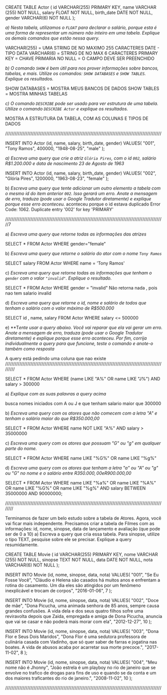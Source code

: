 
CREATE TABLE Actor (
    id VARCHAR(255) PRIMARY KEY,
    name VARCHAR (255) NOT NULL,
    salary FLOAT NOT NULL,
    birth_date DATE NOT NULL,
    gender VARCHAR(6) NOT NULL
);

*a) Nesta tabela, utilizamos o `FLOAT` para declarar o salário, porque esta é uma forma de representar um número não inteiro em uma tabela. Explique os demais comandos que estão nessa query.*

VARCHAR(255) = UMA STRING DE NO MAXIMO 255 CARACTERES 
DATE - TIPO DATA 
VARCHAR(6) = STRING DE NO MAX 6 CARACTERES
PRIMARY KEY = CHAVE PRIMARIA
NO NULL = O CAMPO DEVE SER PREENCHIDO

*b) O comando `SHOW` é bem útil para nos prover informações sobre bancos, tabelas, e mais. Utilize os comandos: `SHOW DATABASES` e `SHOW TABLES`. Explique os resultados.*

SHOW DATABASES = MOSTRA MEUS BANCOS DE DADOS
SHOW TABLES = MOSTRA MINHAS TABELAS

*c) O comando `DESCRIBE` pode ser usado para ver estrutura de uma tabela. Utilize o comando  `DESCRIBE Actor` e explique os resultados.*

MOSTRA A ESTRUTURA DA TABELA, COM AS COLUNAS E TIPOS DE DADOS

///////////////////////////////////////////////////////////////////////////////////////////////////

INSERT INTO Actor (id, name, salary, birth_date, gender)
VALUES(
  "001", 
  "Tony Ramos",
  400000,
  "1948-08-25", 
  "male"
);

*a) Escreva uma query que crie a atriz `Glória Pires`, com o id `002`, salário R$1.200.000 e data de nascimento 23 de Agosto de 1963*

INSERT INTO Actor (id, name, salary, birth_date, gender)
VALUES(
  "002", 
  "Glória Pires",
  1200000,
  "1963-08-23", 
  "female"
);

b) *Escreva uma query que tente adicionar um outro elemento a tabela com o mesmo id do item anterior `002`. Isso gerará um erro. Anote a mensagem de erro, traduza (pode usar o Google Tradutor diretamente) e explique porque esse erro aconteceu.*
aconteceu porque o id estava duplicado
Error Code: 1062. Duplicate entry '002' for key 'PRIMARY'

/////////////////////////////////////////////////////////////////////////////////////////////////////7

a) *Escreva uma query que retorne todas as informações das atrizes*

SELECT * FROM Actor WHERE gender="female"

b) *Escreva uma query que retorne o salário do ator com o nome `Tony Ramos`*

SELECT salary FROM Actor WHERE name = 'Tony Ramos'

c) *Escreva uma query que retorne todas as informações que tenham o `gender` com o valor `"invalid"`. Explique o resultado.*

SELECT * FROM Actor WHERE gender = "invalid"
Não retorna nada , pois nao tem salario invalid

d) *Escreva uma query que retorne o id, nome e salário de todos que tenham o salário com o valor máximo de R$500.000*

SELECT id , name, salary FROM Actor WHERE salary <= 500000

e) **T*ente usar a query abaixo. Você vai reparar que ela vai gerar um erro. Anote a mensagem de erro, traduza (pode usar o Google Tradutor diretamente) e explique porque esse erro aconteceu. Por fim, corrija individualmente a query para que funcione, teste o comando e anote-o também como resposta*

A query está pedindo uma coluna que nao existe
/////////////////////////////////////////////////////////////////////////////////////////////////////////

SELECT * FROM Actor
WHERE (name LIKE "A%" OR name LIKE "J%") AND salary > 300000


a) *Explique com as suas palavras a query acima*

busca nomes iniciados com A ou J e que tenham salario maior que 300000

b) *Escreva uma query com os atores que não comecem com a letra "A" e tenham o salário maior do que R$350.000,00*

SELECT * FROM Actor WHERE name NOT LIKE "A%" AND salary > 35000000

c) *Escreva uma query com os atores que possuam "G" ou "g" em qualquer parte do nome.* 

SELECT * FROM Actor WHERE name LIKE "%G%" OR name LIKE "%g%"

d) *Escreva uma query com os atores que tenham a letra "a" ou "A" ou "g" ou "G" no nome e o salário entre R$350.000,00 e R$900.000,00*

SELECT * FROM Actor WHERE
name LIKE "%a%" OR
name LIKE "%A%" OR
name LIKE "%G%" OR
name LIKE "%g%" AND 
salary BETWEEN 35000000 AND 90000000;

////////////////////////////////////////////////////////////////////////////////////////////////////////


Terminamos de fazer um belo estudo sobre a tabela de Atores. Agora, você vai ficar mais independente. Precisamos criar a tabela de Filmes com as informações: id, nome, sinopse, data de lançamento e avaliação (que pode ser de 0 a 10)
a) Escreva a query que cria essa tabela. Para sinopse, utilize o tipo TEXT, pesquise sobre ele se precisar. Explique a query resumidamente.

CREATE TABLE Movie (
    id VARCHAR(255) PRIMARY KEY,
    nome VARCHAR (255) NOT NULL,
    sinopse TEXT NOT NULL,
    data DATE NOT NULL,
    nota VARCHAR(6) NOT NULL
);

INSERT INTO Movie (id, nome, sinopse, data, nota)
VALUES(
  "001", 
  "Se Eu Fosse Você",
    "Cláudio e Helena são casados há muitos anos e enfrentam a rotina do casamento. Um dia eles são atingidos por um fenômeno inexplicável e trocam de corpos",
  "2016-01-06", 
  7
);

INSERT INTO Movie (id, nome, sinopse, data, nota)
VALUES(
  "002", 
  "Doce de mãe",
    "Dona Picucha, uma animada senhora de 85 anos, sempre causa grandes confusões. A vida dela e dos seus quatro filhos sofre uma reviravolta depois que Zaida, empregada e amiga de Dona Picucha, anuncia que vai se casar e não poderá mais morar com ela",
  "2012-12-27", 
  10
);

INSERT INTO Movie (id, nome, sinopse, data, nota)
VALUES(
  "003", 
  "Dona Flor e Seus Dois Maridos",
    "Dona Flor é uma sedutora professora de culinária casada com Vadinho, que só quer saber de farras e jogatina nas boates. A vida de abusos acaba por acarretar sua morte precoce.",
  "2017-11-02", 
  8
);

INSERT INTO Movie (id, nome, sinopse, data, nota)
VALUES(
  "004", 
  "Meu nome não é Jhonny",
    "João estrela é um playboy no rio de janeiro que se envolve no trafico de drogas para fins de uso e quando se da conta e um dos maiores traficantes do rio de janeiro.",
  "2008-11-02", 
  10
);

///////////////////////////////////////////////////////////////////////////////////////////////////
















